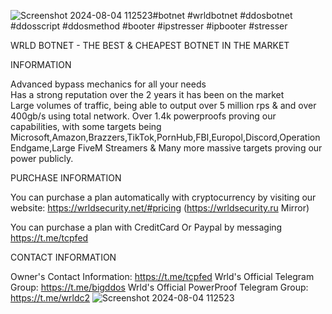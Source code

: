 ![Screenshot 2024-08-04 112523](https://github.com/user-attachments/assets/474c9162-5c09-4621-b600-ff62e76771ae)#botnet #wrldbotnet #ddosbotnet #ddosscript #ddosmethod #booter #ipstresser #ipbooter #stresser


 WRLD BOTNET - THE BEST & CHEAPEST BOTNET IN THE MARKET 

INFORMATION

Advanced bypass mechanics for all your needs  
Has a strong reputation over the 2 years it has been on the market  
Large volumes of traffic, being able to output over 5 million rps & and over 400gb/s using total network.
Over 1.4k powerproofs proving our capabilities, with some targets being Microsoft,Amazon,Brazzers,TikTok,PornHub,FBI,Europol,Discord,Operation Endgame,Large FiveM Streamers & Many more massive targets proving our power publicly.

PURCHASE INFORMATION

You can purchase a plan automatically with cryptocurrency by visiting our website: https://wrldsecurity.net/#pricing (https://wrldsecurity.ru Mirror)

You can purchase a plan with CreditCard Or Paypal by messaging https://t.me/tcpfed

CONTACT INFORMATION

Owner's Contact Information: https://t.me/tcpfed
Wrld's Official Telegram Group: https://t.me/bigddos
Wrld's Official PowerProof Telegram Group: https://t.me/wrldc2
![Screenshot 2024-08-04 112523](https://github.com/user-attachments/assets/9c52b008-1c98-4491-9653-47649fc9174e)
